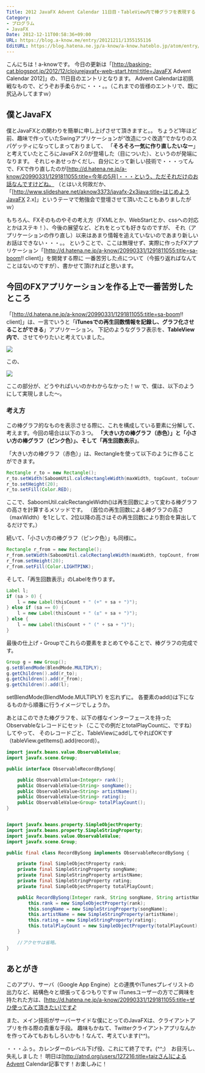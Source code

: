 ```yaml
---
Title: 2012 JavaFX Advent Calendar 11日目・TableView内で棒グラフを表現する
Category:
- プログラム
- JavaFX
Date: 2012-12-11T00:58:36+09:00
URL: https://blog.a-know.me/entry/20121211/1355155116
EditURL: https://blog.hatena.ne.jp/a-know/a-know.hateblo.jp/atom/entry/12921228815727979268
---
```


こんにちは！a-knowです。
今日の更新は「[http://basking-cat.blogspot.jp/2012/12/clojurejavafx-web-start.html:title=JavaFX Advent Calendar 2012]」の、11日目のエントリとなります。
Advent Calendarは初挑戦なもので、どうぞお手柔らかに・・・。。（これまでの皆様のエントリで、既に尻込みしてますｗ）



## 僕とJavaFX
僕とJavaFXとの関わりを簡単に申し上げさせて頂きますと。。
ちょうど1年ほど前、趣味で作っていたSwingアプリケーションが“改造につぐ改造”でかなりのスパゲッティになってしまっておりまして、
「<span class="deco" style="font-weight:bold;">そろそろ一気に作り直したいなー</span>」と考えていたところにJavaFX 2.0が登場した（目についた）、というのが発端になります。
それじゃあせっかくだし、自分にとって新しい技術で・・・ってんで、FXで作り直したのが[http://d.hatena.ne.jp/a-know/20990331/1291811055:title=今年の5月]・・・という、ただそれだけのお話なんですけどね。
（とはいえ何故だか、「[http://www.slideshare.net/aknow3373/javafx-2x3java:title=はじめようJavaFX 2.x]」というテーマで勉強会で登壇させて頂いたこともありましたがｗ）


もちろん、FXそのものやその考え方（FXMLとか、WebStartとか、cssへの対応とかはステキ！）、今後の展望など、どれをとっても好きなのですが、
それ（アプリケーションの作り直し）以来はあまり情報を追えていないのであまり新しいお話はできない・・・。。
ということで、ここは無理せず、実際に作ったFXアプリケーション「[http://d.hatena.ne.jp/a-know/20990331/1291811055:title=sa-boom!! client]」を開発する際に
一番苦労した点について（今振り返ればなんてことはないのですが）、書かせて頂ければと思います。



## 今回のFXアプリケーションを作る上で一番苦労したところ
「[http://d.hatena.ne.jp/a-know/20990331/1291811055:title=sa-boom!! client]」は、一言でいうと「<span class="deco" style="font-weight:bold;">iTunesでの再生回数情報を記録し、グラフ化させることができる</span>」アプリケーション。
下記のようなグラフ表示を、<span class="deco" style="font-weight:bold;">TableView内で</span>、させてやりたいと考えていました。


<img src="//lh6.ggpht.com/b3e5UGQXnDWm2lbsWROqp7GaTXLvOdKimShT5Q_aYALvxhfTqB4uBrKKavmlAETPgZzUVlcPXFRax6MD2mdDGg=s720">


この、


<img src="//lh5.ggpht.com/v-TRMfhCZHU4lPvWsICCAvYuN1LILiyMYEEuOhS1RNcU0m9v05OrkcxKcXAYa8ywRxXHGKLExs1ifp0F4CNfoZiz=s110">


ここの部分が、どうやればいいのかわからなかった！ｗ
で、僕は、以下のようにして実現しました〜。



### 考え方
この棒グラフ的なものを表示させる際に、これを構成している要素に分解して、考えます。今回の場合は以下の３つ。
<span class="deco" style="font-weight:bold;">「大きい方の棒グラフ（赤色）」と「小さい方の棒グラフ（ピンク色）」、そして「再生回数表示」</span>。


「大きい方の棒グラフ（赤色）」は、Rectangleを使って以下のように作ることができます。


```java
Rectangle r_to = new Rectangle();
r_to.setWidth(SaboomUtil.calcRectangleWidth(maxWidth, topCount, toCount));
r_to.setHeight(20);
r_to.setFill(Color.RED);
```


ここで、SaboomUtil.calcRectangleWidth()は再生回数によって変わる棒グラフの高さを計算するメソッドです。
（首位の再生回数による棒グラフの高さ（maxWidth）を1として、2位以降の高さはその再生回数により割合を算出してるだけです。）


続いて、「小さい方の棒グラフ（ピンク色）」も同様に。


```java
Rectangle r_from = new Rectangle();
r_from.setWidth(SaboomUtil.calcRectangleWidth(maxWidth, topCount, fromCount));
r_from.setHeight(20);
r_from.setFill(Color.LIGHTPINK);
```


そして、「再生回数表示」のLabelを作ります。


```java
Label l;
if (sa > 0) {
    l = new Label(thisCount + " (+" + sa + ")");
} else if (sa == 0) {
    l = new Label(thisCount + " (±" + sa + ")");
} else {
    l = new Label(thisCount + " (" + sa + ")");
}
```


最後の仕上げ・Groupでこれらの要素をまとめてやることで、棒グラフの完成です。


```java
Group g = new Group();
g.setBlendMode(BlendMode.MULTIPLY);
g.getChildren().add(r_to);
g.getChildren().add(r_from);
g.getChildren().add(l);
```


setBlendMode(BlendMode.MULTIPLY) を忘れずに。
各要素のadd()は下になるものから順番に行うイメージでしょうか。



あとはこのできた棒グラフを、以下の様なインターフェースを持ったObservableなレコードにセット（ここでの例だとtotalPlayCountに、ですね）してやって、
そのレコードごと、TableViewにaddしてやればOKです（tableView.getItems().add(record)）。



```java
import javafx.beans.value.ObservableValue;
import javafx.scene.Group;

public interface ObservableRecordBySong{

    public ObservableValue<Integer> rank();
    public ObservableValue<String> songName();
    public ObservableValue<String> artistName();
    public ObservableValue<String> rating();
    public ObservableValue<Group> totalPlayCount();
}
```



```java

import javafx.beans.property.SimpleObjectProperty;
import javafx.beans.property.SimpleStringProperty;
import javafx.beans.value.ObservableValue;
import javafx.scene.Group;

public final class RecordBySong implements ObservableRecordBySong {

    private final SimpleObjectProperty rank;
    private final SimpleStringProperty songName;
    private final SimpleStringProperty artistName;
    private final SimpleStringProperty rating;
    private final SimpleObjectProperty totalPlayCount;

    public RecordBySong(Integer rank, String songName, String artistName, String rating, Group totalPlayCount) {
        this.rank = new SimpleObjectProperty(rank);
        this.songName = new SimpleStringProperty(songName);
        this.artistName = new SimpleStringProperty(artistName);
        this.rating = new SimpleStringProperty(rating);
        this.totalPlayCount = new SimpleObjectProperty(totalPlayCount);
    }

    //アクセサは省略。
}

```



## あとがき
このアプリ、サーバ（Google App Engine）との連携やiTunesプレイリストの出力など、結構色々と頑張ってるつもりですｗ
iTunesユーザーの方でご興味を持たれた方は、[http://d.hatena.ne.jp/a-know/20990331/1291811055:title=ぜひ使ってみて頂きたい]です♪


また、メイン技術がサーバーサイドな僕にとってのJavaFXは、クライアントアプリを作る際の貴重な手段。
趣味もかねて、Twitterクライアントアプリなんかを作ってみてもおもしろいかも！なんて、考えています(^^)。



・・・ふぅ。カレンダーのレベル下げ役、これにて終了です。(^^;)　お目汚し、失礼しました！
明日は[http://atnd.org/users/127216:title=taizさん]によるAdvent Calendar記事です！お楽しみに！


<script src="https://moshi-moshi.moshimo.works/moshimoshi/a_know_blog/20121211-1355155116?title=2012%20JavaFX%20Advent%20Calendar%2011%E6%97%A5%E7%9B%AE%E3%83%BBTableView%E5%86%85%E3%81%A7%E6%A3%92%E3%82%B0%E3%83%A9%E3%83%95%E3%82%92%E8%A1%A8%E7%8F%BE%E3%81%99%E3%82%8B"></script>
